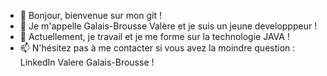 - 👋 Bonjour, bienvenue sur mon git ! 
- 👀 Je m'appelle Galais-Brousse Valère et je suis un jeune developppeur ! 
- 🌱 Actuellement, je travail et je me forme sur la technologie JAVA !
- 📫 N'hésitez pas à me contacter si vous avez la moindre question : LinkedIn Valere Galais-Brousse !
